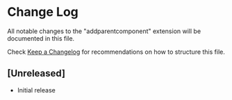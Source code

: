 # Change Log

All notable changes to the "addparentcomponent" extension will be documented in this file.

Check [Keep a Changelog](http://keepachangelog.com/) for recommendations on how to structure this file.

## [Unreleased]

- Initial release